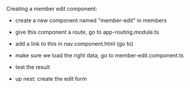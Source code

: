 Creating a member edit component:

* create a new component named "member-edit" in members
* give this component a route, go to app-routing.module.ts
* add a link to this in nav.component.html  (go to)
* make sure we load the right data, go to member-edit.component.ts 

* test the result

* up nest: create the edit form